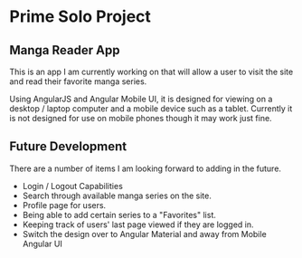 <h1>Prime Solo Project</h1>

<h2>Manga Reader App</h2>

This is an app I am currently working on that will allow a user to visit the site and read their favorite manga series.

Using AngularJS and Angular Mobile UI, it is designed for viewing on a desktop / laptop computer and a mobile device such as a tablet. Currently it is not designed for use on mobile phones though it may work just fine.

<h2>Future Development</h2>

There are a number of items I am looking forward to adding in the future.

<ul>
  <li>Login / Logout Capabilities</li>
  <li>Search through available manga series on the site.</li>
  <li>Profile page for users.</li>
  <li>Being able to add certain series to a "Favorites" list.</li>
  <li>Keeping track of users' last page viewed if they are logged in.</li>
  <li>Switch the design over to Angular Material and away from Mobile Angular UI</li>
</ul>
